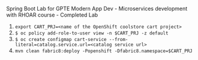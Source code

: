 Spring Boot Lab for GPTE Modern App Dev - Microservices development with RHOAR course - Completed Lab

1.  `export CART_PRJ=<name of the OpenShift coolstore cart project>`
2. `$ oc policy add-role-to-user view -n $CART_PRJ -z default`
3. `$ oc create configmap cart-service --from-literal=catalog.service.url=<catalog service url>`
4. `mvn clean fabric8:deploy -Popenshift -Dfabric8.namespace=$CART_PRJ`